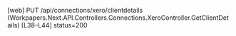 [web] PUT /api/connections/xero/clientdetails  (Workpapers.Next.API.Controllers.Connections.XeroController.GetClientDetails)  [L38–L44] status=200

